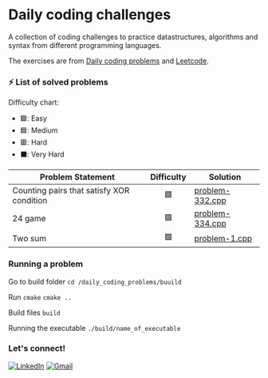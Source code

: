 # Daily coding challenges
A collection of coding challenges to practice datastructures, algorithms and syntax from different programming languages.

The exercises are from [Daily coding problems](https://www.dailycodingproblem.com/) and [Leetcode](https://leetcode.com/).


### ⚡ List of solved problems

Difficulty chart:
- 🟩: Easy
- 🟦: Medium
- 🟥: Hard
- ⬛: Very Hard

| Problem Statement | Difficulty | Solution |
| ----------------- | :--------: | -------- |
| Counting pairs that satisfy XOR condition | 🟩 | [problem-332.cpp](https://github.com/alicelond/daily_coding_problems/blob/main/332-challenge-2025-08-03.cpp) |
| 24 game | 🟩 | [problem-334.cpp](https://github.com/alicelond/daily_coding_problems/blob/main/334-problem-2025-08-04.cpp) |
| Two sum | 🟩 | [problem-1.cpp](https://github.com/alicelond/daily_coding_problems/blob/main/1-problem-2025-08-09.cpp) |


### Running a problem
Go to build folder
`cd /daily_coding_problems/buuild`

Run `cmake`
`cmake ..`

Build files
`build`

Running the executable
`./build/name_of_executable`  

### Let's connect!
[![LinkedIn](https://img.shields.io/badge/linkedin-%230077B5.svg?style=for-the-badge&logo=linkedin&logoColor=white)](https://www.linkedin.com/in/alice-becker-londero/) [![Gmail](https://img.shields.io/badge/Gmail-D14836?style=for-the-badge&logo=gmail&logoColor=white)](mailto:alice.londero@gmail.com?subject=Hello!)
